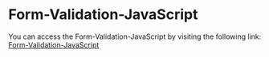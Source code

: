 # Form-Validation-JavaScript
 
You can access the Form-Validation-JavaScript by visiting the following link: [Form-Validation-JavaScript](https://kaif-g.github.io/Form-Validation-JavaScript/)


 
